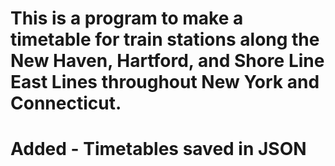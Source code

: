 # This is a program to make a timetable for train stations along the New Haven, Hartford, and Shore Line East Lines throughout New York and Connecticut.

# Added - Timetables saved in JSON